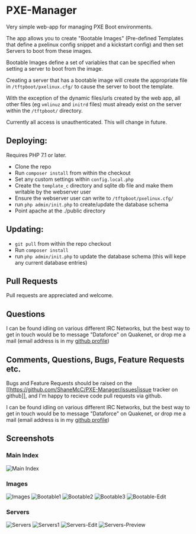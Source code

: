 # PXE-Manager

Very simple web-app for managing PXE Boot environments.

The app allows you to create "Bootable Images" (Pre-defined Templates that define a pxelinux config snippet and a kickstart config) and then set Servers to boot from these images.

Bootable Images define a set of variables that can be specified when setting a server to boot from the image.

Creating a server that has a bootable image will create the appropriate file in `/tftpboot/pxelinux.cfg/` to cause the server to boot the template.

With the exception of the dynamic files/urls created by the web app, all other files (eg `vmlinuz` and `initrd` files) must already exist on the server within the `/tftpboot/` directory.

Currently all access is unauthenticated. This will change in future.

## Deploying:

Requires PHP 7.1 or later.

 - Clone the repo
 - Run `composer install` from within the checkout
 - Set any custom settings within `config.local.php`
 - Create the `template_c` directory and sqlite db file and make them writable by the webserver user
 - Ensure the webserver user can write to `/tftpboot/pxelinux.cfg/`
 - run `php admin/init.php` to create/update the database schema
 - Point apache at the ./public directory

## Updating:

 - `git pull` from within the repo checkout
 - Run `composer install`
 - run `php admin/init.php` to update the database schema (this will kepe any current database entries)

## Pull Requests
Pull requests are appreciated and welcome.

## Questions
I can be found idling on various different IRC Networks, but the best way to get in touch would be to message "Dataforce" on Quakenet, or drop me a mail (email address is in my [github profile](https://github.com/ShaneMcC))

## Comments, Questions, Bugs, Feature Requests etc.

Bugs and Feature Requests should be raised on the [[https://github.com/ShaneMcC/PXE-Manager/issues|issue tracker on github]], and I'm happy to recieve code pull requests via github.

I can be found idling on various different IRC Networks, but the best way to get in touch would be to message "Dataforce" on Quakenet, or drop me a mail (email address is in my [github profile](https://github.com/ShaneMcC))

## Screenshots

### Main Index
![Main Index](/screenshots/index.png?raw=true "Main Index")

### Images
![Images](/screenshots/images.png?raw=true "Images")
![Bootable1](/screenshots/bootable1.png?raw=true "Bootable1")
![Bootable2](/screenshots/bootable2.png?raw=true "Bootable2")
![Bootable3](/screenshots/bootable3.png?raw=true "Bootable3")
![Bootable-Edit](/screenshots/bootable-edit.png?raw=true "Bootable-Edit")

### Servers
![Servers](/screenshots/servers.png?raw=true "Servers")
![Servers1](/screenshots/servers1.png?raw=true "Servers1")
![Servers-Edit](/screenshots/servers-edit.png?raw=true "Servers-Edit")
![Servers-Preview](/screenshots/servers-preview.png?raw=true "Servers-Preview")
